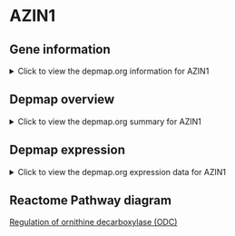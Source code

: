 <h1>AZIN1</h1>

<h2>Gene information</h2>
<details>
  <summary>Click to view the depmap.org information for AZIN1</summary>
  <iframe src="https://depmap.org/portal/gene/AZIN1?tab=about" style="border:none;width:100%;height:800px"></iframe>
</details>

<h2>Depmap overview</h2>
<details>
  <summary>Click to view the depmap.org summary for AZIN1</summary>
  <iframe src="https://depmap.org/portal/gene/AZIN1?tab=overview" style="border:none;width:100%;height:800px"></iframe>
</details>

<h2>Depmap expression</h2>
<details>
  <summary>Click to view the depmap.org expression data for AZIN1</summary>
  <iframe src="https://depmap.org/portal/gene/AZIN1?tab=characterization" style="border:none;width:100%;height:800px"></iframe>
</details>



<h2>Reactome Pathway diagram</h2>
<a href="https://reactome.org/PathwayBrowser/#/R-HSA-350562">Regulation of ornithine decarboxylase (ODC)</a>



